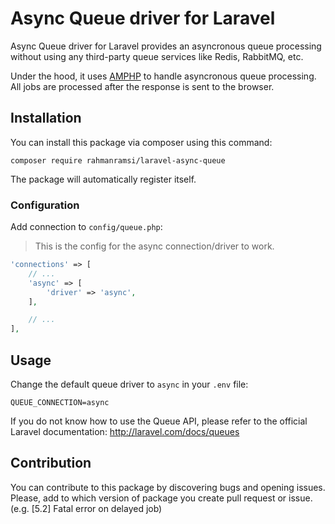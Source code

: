 Async Queue driver for Laravel
======================
Async Queue driver for Laravel provides an asyncronous queue processing without using any third-party queue services like Redis, RabbitMQ, etc.

Under the hood, it uses [AMPHP](https://amphp.org/) to handle asyncronous queue processing. All jobs are processed after the response is sent to the browser.


## Installation

You can install this package via composer using this command:

```
composer require rahmanramsi/laravel-async-queue
```

The package will automatically register itself.

### Configuration

Add connection to `config/queue.php`:

> This is the config for the async connection/driver to work.

```php
'connections' => [
    // ...
    'async' => [
        'driver' => 'async',
    ],

    // ...    
],
```

## Usage
Change the default queue driver to `async` in your `.env` file:

```env
QUEUE_CONNECTION=async
```

If you do not know how to use the Queue API, please refer to the official Laravel documentation: http://laravel.com/docs/queues

## Contribution

You can contribute to this package by discovering bugs and opening issues. Please, add to which version of package you
create pull request or issue. (e.g. [5.2] Fatal error on delayed job)